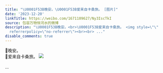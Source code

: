 ```yaml
---
title: "\U0001F53B晚安。\U0001F53B爱来自卡桑旅。 [图片]"
date: '2023-12-20'
linkTitle: https://weibo.com/1671109627/Ny3IscTkI
source: 包容万物恒河水的微博
description: "\U0001F53B晚安。<br>\U0001F53B爱来自卡桑旅。 <img style=\"\" src=\"https://tvax3.sinaimg.cn/large/639b1bfbly1hl0p2ynivkj20zg0qo7kd.jpg\"
  referrerpolicy=\"no-referrer\"><br><br> ..."
disable_comments: true
---
```

🔻晚安。<br>🔻爱来自卡桑旅。 <img style="" src="https://tvax3.sinaimg.cn/large/639b1bfbly1hl0p2ynivkj20zg0qo7kd.jpg" referrerpolicy="no-referrer"><br><br> ...